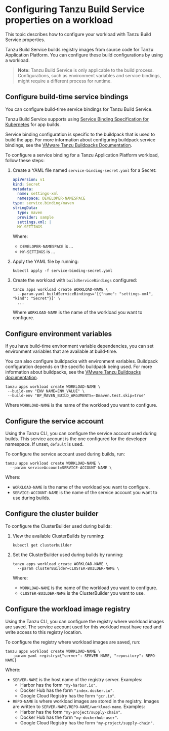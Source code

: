 # Configuring Tanzu Build Service properties on a workload

This topic describes how to configure your workload with Tanzu Build Service properties.

Tanzu Build Service builds registry images from source code for Tanzu Application Platform.
You can configure these build configurations by using a workload.

>**Note:** Tanzu Build Service is only applicable to the build process.
>Configurations, such as environment variables and service bindings, might require
>a different process for runtime.

## <a id="service-bindings"></a> Configure build-time service bindings

You can configure build-time service bindings for Tanzu Build Service.

Tanzu Build Service supports using [Service Binding Specification for Kubernetes](https://github.com/k8s-service-bindings/spec) for app builds.

Service binding configuration is specific to the buildpack that is used to build the app.
For more information about configuring buildpack service bindings, see the
[VMware Tanzu Buildpacks Documentation](https://docs.vmware.com/en/VMware-Tanzu-Buildpacks/index.html).
<!-- is there a more specific location in the buildpack docs we should point to? -->

To configure a service binding for a Tanzu Application Platform workload, follow these steps:

1. Create a YAML file named `service-binding-secret.yaml` for a Secret:

    ```yaml
    apiVersion: v1
    kind: Secret
    metadata:
      name: settings-xml
      namespace: DEVELOPER-NAMESPACE
    type: service.binding/maven
    stringData:
      type: maven
      provider: sample
      settings.xml: |
      MY-SETTINGS
    ```

    Where:
    - `DEVELOPER-NAMESPACE` is ...
    - `MY-SETTINGS` is ... <!-- what would be in these settings? is there an example? -->

2. Apply the YAML file by running:

    ```console
    kubectl apply -f service-binding-secret.yaml
    ```

3. Create the workload with `buildServiceBindings` configured:

    ```console
    tanzu apps workload create WORKLOAD-NAME \
      --param-yaml buildServiceBindings='[{"name": "settings-xml", "kind": "Secret"}]' \
      ...
    ```

    Where `WORKLOAD-NAME` is the name of the workload you want to configure.

## <a id="env-vars"></a> Configure environment variables

If you have build-time environment variable dependencies, you can set environment variables
that are available at build-time.

You can also configure buildpacks with environment variables.
Buildpack configuration depends on the specific buildpack being used.
For more information about buildpacks, see the [VMware Tanzu Buildpacks documentation](https://docs.vmware.com/en/VMware-Tanzu-Buildpacks/index.html).

```console
tanzu apps workload create WORKLOAD-NAME \
 --build-env "ENV_NAME=ENV_VALUE" \
 --build-env "BP_MAVEN_BUILD_ARGUMENTS=-Dmaven.test.skip=true"
```

Where `WORKLOAD-NAME` is the name of the workload you want to configure.
<!-- what are the placeholders here? -->

## <a id="service-account"></a> Configure the service account

Using the Tanzu CLI, you can configure the service account used during builds.
This service account is the one configured for the developer namespace.
If unset, `default` is used.

To configure the service account used during builds, run:

```console
tanzu apps workload create WORKLOAD-NAME \
  --param serviceAccount=SERVICE-ACCOUNT-NAME \
```

Where:

- `WORKLOAD-NAME` is the name of the workload you want to configure.
- `SERVICE-ACCOUNT-NAME` is the name of the service account you want to use during builds.

## <a id="cluster-builder"></a> Configure the cluster builder

To configure the ClusterBuilder used during builds:

1. View the available ClusterBuilds by running:

    ```console
    kubectl get clusterbuilder
    ```

1. Set the ClusterBuilder used during builds by running:

    ```console
    tanzu apps workload create WORKLOAD-NAME \
      --param clusterBuilder=CLUSTER-BUILDER-NAME \
    ```

    Where:

    - `WORKLOAD-NAME` is the name of the workload you want to configure.
    - `CLUSTER-BUILDER-NAME` is the ClusterBuilder you want to use.

## <a id="registry"></a> Configure the workload image registry

Using the Tanzu CLI, you can configure the registry where workload images are saved.
The service account used for this workload must have read and write access to this registry location.

To configure the registry where workload images are saved, run:

```console
tanzu apps workload create WORKLOAD-NAME \
  --param-yaml registry={"server": SERVER-NAME, "repository": REPO-NAME}
```

Where:

- `SERVER-NAME` is the host name of the registry server. Examples:
  - Harbor has the form `"my-harbor.io"`.
  - Docker Hub has the form `"index.docker.io"`.
  - Google Cloud Registry has the form `"gcr.io"`.
- `REPO-NAME` is where workload images are stored in the registry.
Images are written to `SERVER-NAME/REPO-NAME/workload-name`. Examples:
  - Harbor has the form `"my-project/supply-chain"`.
  - Docker Hub has the form `"my-dockerhub-user"`.
  - Google Cloud Registry has the form `"my-project/supply-chain"`.
